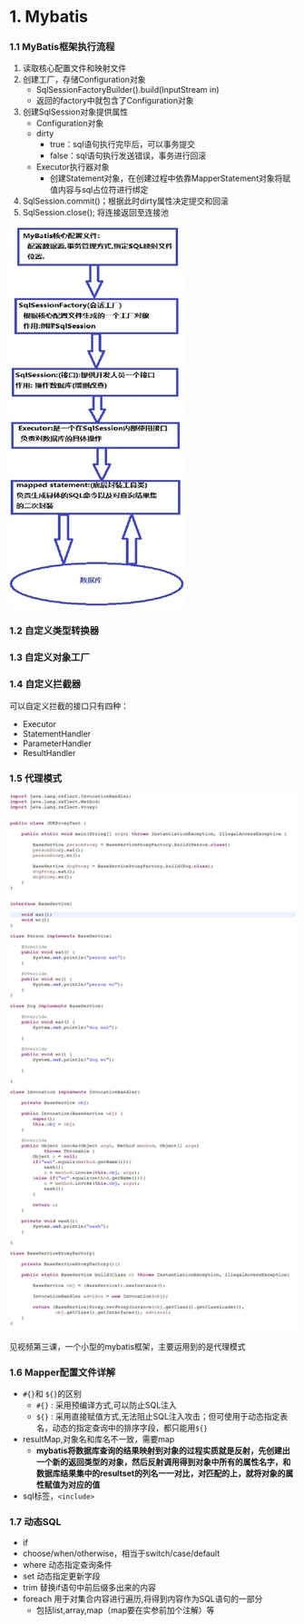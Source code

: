 # 1. Mybatis

### 1.1 MyBatis框架执行流程
1. 读取核心配置文件和映射文件
2. 创建工厂，存储Configuration对象
	- SqlSessionFactoryBuilder().build(InputStream in)
	- 返回的factory中就包含了Configuration对象
3. 创建SqlSession对象提供属性
  	- Configuration对象
    - dirty
    	- true：sql语句执行完毕后，可以事务提交
        - false：sql语句执行发送错误，事务进行回滚
    - Executor执行器对象
        - 创建Statement对象，在创建过程中依靠MapperStatement对象将赋值内容与sql占位符进行绑定
4. SqlSession.commit()；根据此时dirty属性决定提交和回滚
5. SqlSession.close(); 将连接返回至连接池

![](1-1.jpg)

### 1.2 自定义类型转换器

### 1.3 自定义对象工厂

### 1.4 自定义拦截器

可以自定义拦截的接口只有四种：
- Executor
- StatementHandler
- ParameterHandler
- ResultHandler

### 1.5 代理模式

![](1-x.jpg)

见视频第三课，一个小型的mybatis框架，主要运用到的是代理模式

### 1.6 Mapper配置文件详解

- `#{}`和 `${}`的区别
	- `#{}` : 采用预编译方式,可以防止SQL注入
 	- `${}` : 采用直接赋值方式,无法阻止SQL注入攻击；但可使用于动态指定表名，动态的指定查询中的排序字段，都只能用`${}`
- resultMap,对象名和库名不一致，需要map
	- **mybatis将数据库查询的结果映射到对象的过程实质就是反射，先创建出一个新的返回类型的对象，然后反射调用得到对象中所有的属性名字，和数据库结果集中的resultset的列名一一对比，对匹配的上，就将对象的属性赋值为对应的值**
- sql标签，`<include>` 

### 1.7 动态SQL

- if
- choose/when/otherwise，相当于switch/case/default
- where 动态指定查询条件
- set 动态指定更新字段
- trim 替换if语句中前后缀多出来的内容
- foreach 用于对集合内容进行遍历,将得到内容作为SQL语句的一部分
	- 包括list,array,map（map要在实参前加个注解）等